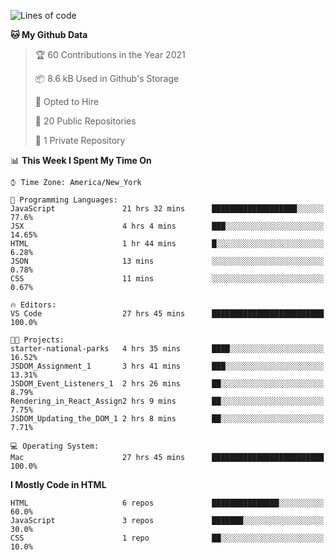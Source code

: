 <!--START_SECTION:waka-->
![Lines of code](https://img.shields.io/badge/From%20Hello%20World%20I%27ve%20Written-22171%20lines%20of%20code-blue)

**🐱 My Github Data** 

> 🏆 60 Contributions in the Year 2021
 > 
> 📦 8.6 kB Used in Github's Storage 
 > 
> 💼 Opted to Hire
 > 
> 📜 20 Public Repositories 
 > 
> 🔑 1 Private Repository 
 > 
📊 **This Week I Spent My Time On** 

```text
⌚︎ Time Zone: America/New_York

💬 Programming Languages: 
JavaScript               21 hrs 32 mins      ███████████████████░░░░░░   77.6% 
JSX                      4 hrs 4 mins        ███░░░░░░░░░░░░░░░░░░░░░░   14.65% 
HTML                     1 hr 44 mins        █░░░░░░░░░░░░░░░░░░░░░░░░   6.28% 
JSON                     13 mins             ░░░░░░░░░░░░░░░░░░░░░░░░░   0.78% 
CSS                      11 mins             ░░░░░░░░░░░░░░░░░░░░░░░░░   0.67%

🔥 Editors: 
VS Code                  27 hrs 45 mins      █████████████████████████   100.0%

🐱‍💻 Projects: 
starter-national-parks   4 hrs 35 mins       ████░░░░░░░░░░░░░░░░░░░░░   16.52% 
JSDOM_Assignment_1       3 hrs 41 mins       ███░░░░░░░░░░░░░░░░░░░░░░   13.31% 
JSDOM_Event_Listeners_1  2 hrs 26 mins       ██░░░░░░░░░░░░░░░░░░░░░░░   8.79% 
Rendering_in_React_Assign2 hrs 9 mins        ██░░░░░░░░░░░░░░░░░░░░░░░   7.75% 
JSDOM_Updating_the_DOM_1 2 hrs 8 mins        ██░░░░░░░░░░░░░░░░░░░░░░░   7.71%

💻 Operating System: 
Mac                      27 hrs 45 mins      █████████████████████████   100.0%

```

**I Mostly Code in HTML** 

```text
HTML                     6 repos             ███████████████░░░░░░░░░░   60.0% 
JavaScript               3 repos             ███████░░░░░░░░░░░░░░░░░░   30.0% 
CSS                      1 repo              ██░░░░░░░░░░░░░░░░░░░░░░░   10.0%

```



<!--END_SECTION:waka-->
